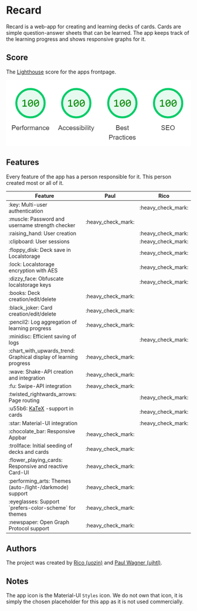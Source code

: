 # Recard

Recard is a web-app for creating and learning decks of cards. Cards are simple question-answer sheets that can be learned.
The app keeps track of the learning progress and shows responsive graphs for it.

## Score

The [Lighthouse][lighthouse] score for the apps frontpage.

![lighthouse_score.png](docs%2Flighthouse_score.png)

## Features

Every feature of the app has a person responsible for it. This person created most or all of it.

<table>
  <thead>
    <tr>
      <th>Feature</th>
      <th>Paul</th>
      <th>Rico</th>
    </tr>
  </thead>
  <tbody>
    <tr>
      <td>:key: Multi-user authentication</td>
      <td></td>
      <td>:heavy_check_mark:</td>
    </tr>
    <tr>
      <td>:muscle: Password and username strength checker</td>
      <td>:heavy_check_mark:</td>
      <td></td>
    </tr>
    <tr>
      <td>:raising_hand: User creation</td>
      <td></td>
      <td>:heavy_check_mark:</td>
    </tr>
    <tr>
      <td>:clipboard: User sessions</td>
      <td></td>
      <td>:heavy_check_mark:</td>
    </tr>
    <tr>
      <td>:floppy_disk: Deck save in Localstorage</td>
      <td></td>
      <td>:heavy_check_mark:</td>
    </tr>
    <tr>
      <td>:lock: Localstorage encryption with AES</td>
      <td></td>
      <td>:heavy_check_mark:</td>
    </tr>
    <tr>
      <td>:dizzy_face: Obfuscate localstorage keys</td>
      <td></td>
      <td>:heavy_check_mark:</td>
    </tr>
    <tr>
      <td>:books: Deck creation/edit/delete</td>
      <td>:heavy_check_mark:</td>
      <td></td>
    </tr>
    <tr>
      <td>:black_joker: Card creation/edit/delete</td>
      <td>:heavy_check_mark:</td>
      <td></td>
    </tr>
    <tr>
      <td>:pencil2: Log aggregation of learning progress</td>
      <td>:heavy_check_mark:</td>
      <td></td>
    </tr>
    <tr>
      <td>:minidisc: Efficient saving of logs</td>
      <td></td>
      <td>:heavy_check_mark:</td>
    </tr>
    <tr>
      <td>:chart_with_upwards_trend: Graphical display of learning progress</td>
      <td>:heavy_check_mark:</td>
      <td></td>
    </tr>
    <tr>
      <td>:wave: Shake-API creation and integration</td>
      <td>:heavy_check_mark:</td>
      <td></td>
    </tr>
    <tr>
      <td>:fu: Swipe-API integration</td>
      <td>:heavy_check_mark:</td>
      <td></td>
    </tr>
    <tr>
      <td>:twisted_rightwards_arrows: Page routing</td>
      <td></td>
      <td>:heavy_check_mark:</td>
    </tr>
    <tr>
      <td>:u55b6: <a href="https://katex.org/">KaTeX</a> -support in cards</td>
      <td></td>
      <td>:heavy_check_mark:</td>
    </tr>
    <tr>
      <td>:star: Material-UI integration</td>
      <td></td>
      <td>:heavy_check_mark:</td>
    </tr>
    <tr>
      <td>:chocolate_bar: Responsive Appbar</td>
      <td>:heavy_check_mark:</td>
      <td></td>
    </tr>
    <tr>
      <td>:trollface: Initial seeding of decks and cards</td>
      <td>:heavy_check_mark:</td>
      <td></td>
    </tr>
    <tr>
      <td>:flower_playing_cards: Responsive and reactive Card-UI</td>
      <td>:heavy_check_mark:</td>
      <td></td>
    </tr>
    <tr>
      <td>:performing_arts: Themes (auto-/light-/darkmode) support</td>
      <td>:heavy_check_mark:</td>
      <td></td>
    </tr>
    <tr>
      <td>:eyeglasses: Support `prefers-color-scheme` for themes</td>
      <td>:heavy_check_mark:</td>
      <td></td>
    </tr>
    <tr>
      <td>:newspaper: Open Graph Protocol support</td>
      <td>:heavy_check_mark:</td>
      <td></td>
    </tr>
  </tbody>
</table>

## Authors

The project was created by [Rico (uozjn)][rico-github] and [Paul Wagner (ujhtl)][paul-github].

## Notes

The app icon is the Material-UI `Styles` icon. We do not own that icon, it is simply the chosen placeholder for this app
as it is not used commercially.

[lighthouse]: https://chrome.google.com/webstore/detail/lighthouse/blipmdconlkpinefehnmjammfjpmpbjk?hl=de 'lighthouse extension'
[paul-github]: https://github.com/HydrofinLoewenherz 'ujhtl'
[rico-github]: https://github.com/cryeprecision 'uozjn'
